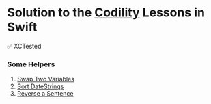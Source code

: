 # Solution to the [Codility](https://app.codility.com/programmers/lessons) Lessons in Swift

✅ XCTested

### Some Helpers
1. [Swap Two Variables](https://github.com/shahrukhalam/Codility-in-Swift/blob/master/Codility/Sources/Codility/Swap.swift)
2. [Sort DateStrings](https://github.com/shahrukhalam/CodilityInSwift/blob/master/Codility/Sources/Codility/SortDateStrings.swift)
3. [Reverse a Sentence](https://github.com/shahrukhalam/CodilityInSwift/blob/master/Codility/Sources/Codility/ReverseSentence.swift)
